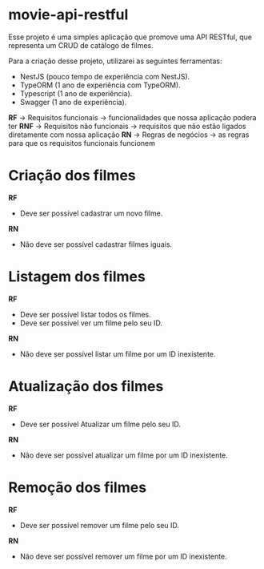 # movie-api-restful

Esse projeto é uma simples aplicação que promove uma API RESTful, que representa um CRUD de catálogo de filmes.

Para a criação desse projeto, utilizarei as seguintes ferramentas:

- NestJS (pouco tempo de experiência com NestJS).
- TypeORM (1 ano de experiência com TypeORM).
- Typescript (1 ano de experiência).
- Swagger (1 ano de experiência).

**RF** -> Requisitos funcionais -> funcionalidades que nossa aplicação podera ter
**RNF** -> Requisitos não funcionais -> requisitos que não estão ligados diretamente com nossa aplicação
**RN** -> Regras de negócios -> as regras para que os requisitos funcionais funcionem

# Criação dos filmes

**RF**

- Deve ser possível cadastrar um novo filme.

**RN**

- Não deve ser possível cadastrar filmes iguais.

# Listagem dos filmes

**RF**

- Deve ser possível listar todos os filmes.
- Deve ser possível ver um filme pelo seu ID.

**RN**

- Não deve ser possível listar um filme por um ID inexistente.

# Atualização dos filmes

**RF**

- Deve ser possível Atualizar um filme pelo seu ID.

**RN**

- Não deve ser possível atualizar um filme por um ID inexistente.

# Remoção dos filmes

**RF**

- Deve ser possível remover um filme pelo seu ID.

**RN**

- Não deve ser possível remover um filme por um ID inexistente.
